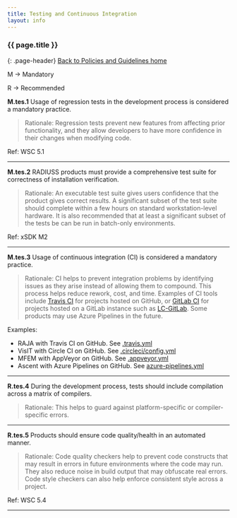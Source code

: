 ```yaml
---
title: Testing and Continuous Integration
layout: info
---
```


### {{ page.title }}
{: .page-header}
[Back to Policies and Guidelines home](/radiuss/policies/)

M → Mandatory

R → Recommended

**M.tes.1** Usage of regression tests in the development process is considered a mandatory practice.

> Rationale: Regression tests prevent new features from affecting prior functionality, and they allow developers to have more confidence in their changes when modifying code.

Ref: WSC 5.1

---

**M.tes.2** RADIUSS products must provide a comprehensive test suite for correctness of installation verification.

> Rationale: An executable test suite gives users confidence that the product gives correct results. A significant subset of the test suite should complete within a few hours on standard workstation-level hardware. It is also recommended that at least a significant subset of the tests be can be run in batch-only environments. 

Ref: xSDK M2

---

**M.tes.3** Usage of continuous integration (CI) is considered a mandatory practice. 

> Rationale: CI helps to prevent integration problems by identifying issues as they arise instead of allowing them to compound. This process helps reduce rework, cost, and time. Examples of CI tools include [Travis CI](https://travis-ci.org) for projects hosted on GitHub, or [GitLab CI](https://about.gitlab.com) for projects hosted on a GitLab instance such as [LC-GitLab](https://lc.llnl.gov/gitlab). Some products may use Azure Pipelines in the future.

Examples:
 - RAJA with Travis CI on GitHub. See [.travis.yml](https://lc.llnl.gov/gitlab) 
 - VisIT with Circle CI on GitHub. See [.circleci/config.yml](https://github.com/visit-dav/visit/blob/develop/.circleci/config.yml)
 - MFEM with AppVeyor on GitHub. See [.appveyor.yml](https://github.com/mfem/mfem/blob/master/.appveyor.yml)
 - Ascent with Azure Pipelines on GitHub. See [azure-pipelines.yml](https://github.com/Alpine-DAV/ascent/blob/develop/azure-pipelines.yml)

---

**R.tes.4** During the development process, tests should include compilation across a matrix of compilers.

> Rationale: This helps to guard against platform-specific or compiler-specific errors.

---

**R.tes.5** Products should ensure code quality/health in an automated manner.

> Rationale: Code quality checkers help to prevent code constructs that may result in errors in future environments where the code may run. They also reduce noise in build output that may obfuscate real errors. Code style checkers can also help enforce consistent style across a project.

Ref: WSC 5.4

---
